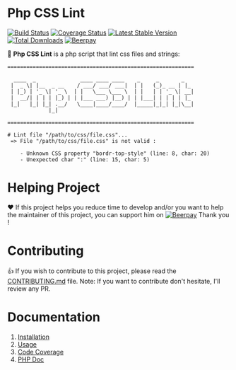 # Php CSS Lint

[![Build Status](https://travis-ci.org/neilime/php-css-lint.png?branch=master)](https://travis-ci.org/neilime/php-css-lint)
[![Coverage Status](https://coveralls.io/repos/github/neilime/php-css-lint/badge.svg)](https://coveralls.io/github/neilime/php-css-lint)
[![Latest Stable Version](https://poser.pugx.org/neilime/php-css-lint/v/stable.png)](https://packagist.org/packages/neilime/php-css-lint)
[![Total Downloads](https://poser.pugx.org/neilime/php-css-lint/downloads.png)](https://packagist.org/packages/neilime/php-css-lint)
[![Beerpay](https://beerpay.io/neilime/php-css-lint/badge.svg)](https://beerpay.io/neilime/php-css-lint)

📢 __Php CSS Lint__ is a php script that lint css files and strings:

```
===========================================================

  ____  _              ____ ____ ____    _     _       _
 |  _ \| |__  _ __    / ___/ ___/ ___|  | |   (_)_ __ | |_
 | |_) | '_ \| '_ \  | |   \___ \___ \  | |   | | '_ \| __|
 |  __/| | | | |_) | | |___ ___) |__) | | |___| | | | | |_
 |_|   |_| |_| .__/   \____|____/____/  |_____|_|_| |_|\__|
             |_|

===========================================================

# Lint file "/path/to/css/file.css"...
 => File "/path/to/css/file.css" is not valid :

    - Unknown CSS property "bordr-top-style" (line: 8, char: 20)
    - Unexpected char ":" (line: 15, char: 5)
```

# Helping Project

❤️ If this project helps you reduce time to develop and/or you want to help the maintainer of this project, you can support him on [![Beerpay](https://beerpay.io/neilime/php-css-lint/badge.svg)](https://beerpay.io/neilime/php-css-lint) Thank you !

# Contributing

👍 If you wish to contribute to this project, please read the [CONTRIBUTING.md](CONTRIBUTING.md) file. Note: If you want to contribute don't hesitate, I'll review any PR.

# Documentation

1. [Installation](https://github.com/neilime/php-css-lint/wiki/Installation)
2. [Usage](https://github.com/neilime/php-css-lint/wiki/Usage)
3. [Code Coverage](https://coveralls.io/github/neilime/php-css-lint)
4. [PHP Doc](https://neilime.github.io/php-css-lint/phpdoc)
